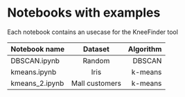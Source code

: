 # Notebooks with examples

Each notebook contains an usecase for the KneeFinder tool

| Notebook name  |    Dataset     | Algorithm |
|----------------|:--------------:|----------:|
| DBSCAN.ipynb   |     Random     |    DBSCAN |
| kmeans.ipynb   |      Iris      |   k-means |
| kmeans_2.ipynb | Mall customers |   k-means |